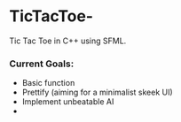 # TicTacToe-
Tic Tac Toe in C++ using SFML.

### Current Goals:
* Basic function
* Prettify (aiming for a minimalist skeek UI)
* Implement unbeatable AI
* 
